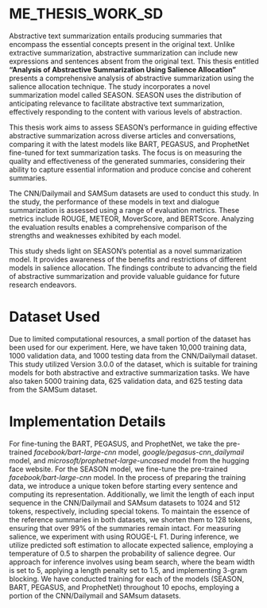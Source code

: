 # ME_THESIS_WORK_SD
Abstractive text summarization entails producing summaries that encompass the essential
concepts present in the original text. Unlike extractive summarization, abstractive summarization
can include new expressions and sentences absent from the original text. This thesis  entitled **“Analysis of Abstractive Summarization Using Salience Allocation”** presents a comprehensive analysis of abstractive summarization using the salience allocation
technique. The study incorporates a novel summarization model called SEASON. SEASON
uses the distribution of anticipating relevance to facilitate abstractive text summarization,
effectively responding to the content with various levels of abstraction.

This thesis work aims to assess SEASON’s performance in guiding effective abstractive
summarization across diverse articles and conversations, comparing it with the latest models
like BART, PEGASUS, and ProphetNet fine-tuned for text summarization tasks. The focus
is on measuring the quality and effectiveness of the generated summaries, considering their
ability to capture essential information and produce concise and coherent summaries.

The CNN/Dailymail and SAMSum datasets are used to conduct this study. In the study,
the performance of these models in text and dialogue summarization is assessed using a range of evaluation
metrics. These metrics include ROUGE, METEOR, MoverScore, and BERTScore.
Analyzing the evaluation results enables a comprehensive comparison of the strengths and
weaknesses exhibited by each model.

This study sheds light on SEASON’s potential as a novel summarization model. It provides
awareness of the benefits and restrictions of different models in salience allocation. The
findings contribute to advancing the field of abstractive summarization and provide valuable
guidance for future research endeavors.

# Dataset Used
Due to limited computational resources, a small portion of the dataset has been used for our experiment. Here, we have taken 10,000 training data, 1000 validation data, and 1000 testing data from the CNN/Dailymail dataset. This study utilized Version 3.0.0 of the dataset, which is suitable for training models for both abstractive and extractive summarization tasks. We have also taken 5000 training data, 625 validation data, and 625 testing data from the SAMSum dataset.

# Implementation Details
For fine-tuning the BART, PEGASUS, and ProphetNet, we take the pre-trained _facebook/bart-large-cnn_ model, 
_google/pegasus-cnn_dailymail_ model, and _microsoft/prophetnet-large-uncased_ model from
the hugging face website. For the SEASON model, we fine-tune the pre-trained _facebook/bart-large-cnn_ model. In
the process of preparing the training data, we introduce a unique token before starting every
sentence and computing its representation. Additionally, we limit the length of each
input sequence in the CNN/Dailymail and SAMsum datasets to 1024 and 512 tokens, respectively,
including special tokens. To maintain the essence of the reference summaries
in both datasets, we shorten them to 128 tokens, ensuring that over 99% of the summaries
remain intact. For measuring salience, we experiment with using ROUGE-L F1. During
inference, we utilize predicted soft estimation to allocate expected salience, employing a
temperature of 0.5 to sharpen the probability of salience degree. Our approach for inference
involves using beam search, where the beam width is set to 5, applying a length penalty set to
1.5, and implementing 3-gram blocking. We have conducted training for each of the models
(SEASON, BART, PEGASUS, and ProphetNet) throughout 10 epochs, employing a portion
of the CNN/Dailymail and SAMsum datasets.
